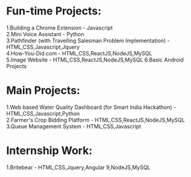 

# Fun-time Projects:
1.Building a Chrome Extension  - Javascript\
2.Mini Voice Assistant  - Python \
3.Pathfinder (with Travelling Salesman Problem Implementation) - HTML,CSS,Javascript,Jquery  \
4.How-You-Did.com  - HTML,CSS,ReactJS,NodeJS,MySQL \
5.Image Website - HTML,CSS,ReactJS,NodeJS,MySQL
6.Basic Android Projects

# Main Projects:
1.Web based Water Quality Dashboard (for Smart India Hackathon) - HTML,CSS,Javascript,Python \
2.Farmer's Crop Bidding Platform  - HTML,CSS,ReactJS,NodeJS,MySQL\
3.Queue Management System - HTML,CSS,Javascript

# Internship Work:  
1.Britebear  - HTML,CSS,Jquery,Angular 9,NodeJS,MySQL
